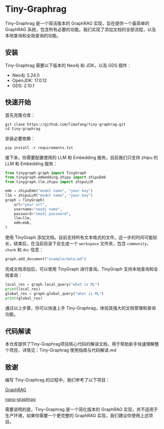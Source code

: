 # Tiny-Graphrag

Tiny-Graphrag 是一个简洁版本的 GraphRAG 实现，旨在提供一个最简单的 GraphRAG 系统，包含所有必要的功能。我们实现了添加文档的全部流程，以及本地查询和全局查询的功能。

## 安装

Tiny-Graphrag 需要以下版本的 Neo4j 和 JDK，以及 GDS 插件：

- Neo4j: 5.24.0
- OpenJDK: 17.0.12
- GDS: 2.10.1

## 快速开始

首先克隆仓库：

```shell
git clone https://github.com/limafang/tiny-graphrag.git
cd tiny-graphrag
```

安装必要依赖：

```shell
pip install -r requirements.txt
```

接下来，你需要配置使用的 LLM 和 Embedding 服务。目前我们只支持 zhipu 的 LLM 和 Embedding 服务：

```python
from tinygraph.graph import TinyGraph
from tinygraph.embedding.zhipu import zhipuEmb
from tinygraph.llm.zhipu import zhipuLLM

emb = zhipuEmb("model name", "your key")
llm = zhipuLLM("model name", "your key")
graph = TinyGraph(
    url="your url",
    username="neo4j name",
    password="neo4j password",
    llm=llm,
    emb=emb,
)
```

使用 TinyGraph 添加文档。目前支持所有文本格式的文件。这一步的时间可能较长，结束后，在当前目录下会生成一个 `workspace` 文件夹，包含 `community`、`chunk` 和 `doc` 信息：

```python
graph.add_document("example/data.md")
```

完成文档添加后，可以使用 TinyGraph 进行查询。TinyGraph 支持本地查询和全局查询：

```python
local_res = graph.local_query("what is ML")
print(local_res)
global_res = graph.global_query("what is ML")
print(global_res)
```

通过以上步骤，你可以快速上手 Tiny-Graphrag，体验其强大的文档管理和查询功能。

## 代码解读
本仓库提供了Tiny-Graphrag项目核心代码的解读文档，用于帮助新手快速理解整个项目，详情见：Tiny-Graphrag 使用指南与代码解读.md

## 致谢

编写 Tiny-Graphrag 的过程中，我们参考了以下项目：

[GraphRAG](https://github.com/microsoft/graphrag)

[nano-graphrag](https://github.com/gusye1234/nano-graphrag)

需要说明的是，Tiny-Graphrag 是一个简化版本的 GraphRAG 实现，并不适用于生产环境，如果你需要一个更完整的 GraphRAG 实现，我们建议你使用上述项目。
